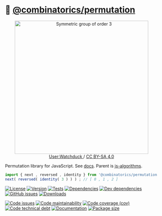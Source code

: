 :seat: [@combinatorics/permutation](https://computational-combinatorics.github.io/permutation)
==

<p align="center">
<a href="https://commons.wikimedia.org/wiki/File:Symmetric_group_3;_Cayley_table;_matrices.svg">
<img alt="Symmetric group of order 3" src="https://upload.wikimedia.org/wikipedia/commons/e/e0/Symmetric_group_3;_Cayley_table;_matrices.svg" width="440">
</a><br/>
<a href="https://en.wikipedia.org/wiki/User:Watchduck">
User:Watchduck
</a>
/
<a href="https://creativecommons.org/licenses/by-sa/4.0">CC BY-SA 4.0</a>
</p>

Permutation library for JavaScript.
See [docs](https://computational-combinatorics.github.io/permutation).
Parent is [js-algorithms](https://github.com/make-github-pseudonymous-again/js-algorithms).

```js
import { next , reversed , identity } from '@combinatorics/permutation' ;
next( reversed( identity( 3 ) ) ) ; // [ 0 , 1 , 2 ]
```

[![License](https://img.shields.io/github/license/computational-combinatorics/permutation.svg)](https://raw.githubusercontent.com/computational-combinatorics/permutation/main/LICENSE)
[![Version](https://img.shields.io/npm/v/@combinatorics/permutation.svg)](https://www.npmjs.org/package/@combinatorics/permutation)
[![Tests](https://img.shields.io/github/workflow/status/computational-combinatorics/permutation/ci:test?event=push&label=tests)](https://github.com/computational-combinatorics/permutation/actions/workflows/ci:test.yml?query=branch:main)
[![Dependencies](https://img.shields.io/david/computational-combinatorics/permutation.svg)](https://david-dm.org/computational-combinatorics/permutation)
[![Dev dependencies](https://img.shields.io/david/dev/computational-combinatorics/permutation.svg)](https://david-dm.org/computational-combinatorics/permutation?type=dev)
[![GitHub issues](https://img.shields.io/github/issues/computational-combinatorics/permutation.svg)](https://github.com/computational-combinatorics/permutation/issues)
[![Downloads](https://img.shields.io/npm/dm/@combinatorics/permutation.svg)](https://www.npmjs.org/package/@combinatorics/permutation)

[![Code issues](https://img.shields.io/codeclimate/issues/computational-combinatorics/permutation.svg)](https://codeclimate.com/github/computational-combinatorics/permutation/issues)
[![Code maintainability](https://img.shields.io/codeclimate/maintainability/computational-combinatorics/permutation.svg)](https://codeclimate.com/github/computational-combinatorics/permutation/trends/churn)
[![Code coverage (cov)](https://img.shields.io/codecov/c/gh/computational-combinatorics/permutation/main.svg)](https://codecov.io/gh/computational-combinatorics/permutation)
[![Code technical debt](https://img.shields.io/codeclimate/tech-debt/computational-combinatorics/permutation.svg)](https://codeclimate.com/github/computational-combinatorics/permutation/trends/technical_debt)
[![Documentation](https://computational-combinatorics.github.io/permutation/badge.svg)](https://computational-combinatorics.github.io/permutation/source.html)
[![Package size](https://img.shields.io/bundlephobia/minzip/@combinatorics/permutation)](https://bundlephobia.com/result?p=@combinatorics/permutation)
